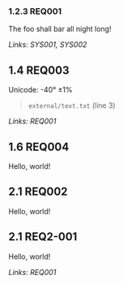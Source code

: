 ### 1.2.3 REQ001

The foo shall bar all night long!

*Links: SYS001, SYS002*

## 1.4 REQ003

Unicode: -40° ±1%

> `external/text.txt` (line 3)

*Links: REQ001*

## 1.6 REQ004

Hello, world!

## 2.1 REQ002

Hello, world!

## 2.1 REQ2-001

Hello, world!

*Links: REQ001*

